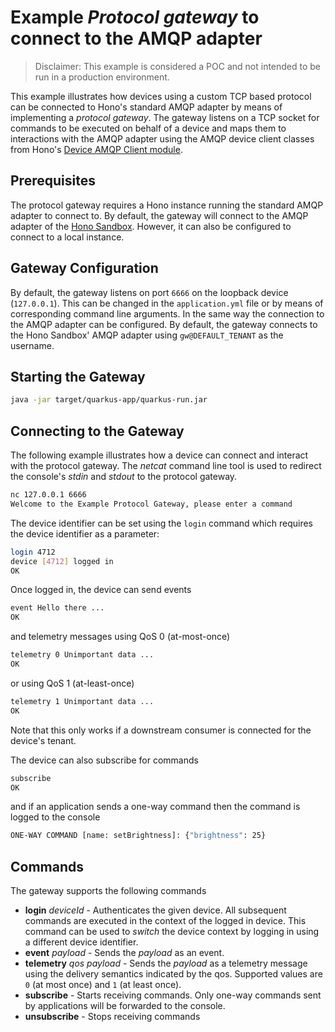 # Example *Protocol gateway* to connect to the AMQP adapter

> Disclaimer: This example is considered a POC and not intended to be run in a production environment.

This example illustrates how devices using a custom TCP based protocol can be connected to Hono's standard AMQP
adapter by means of implementing a *protocol gateway*. The gateway listens on a TCP socket for commands to be executed
on behalf of a device and maps them to interactions with the AMQP adapter using the AMQP device client classes from
Hono's [Device AMQP Client module](https://github.com/eclipse-hono/hono/tree/master/clients/device-amqp).

## Prerequisites

The protocol gateway requires a Hono instance running the standard AMQP adapter to connect to.
By default, the gateway will connect to the AMQP adapter of the [Hono Sandbox](https://www.eclipse.org/hono/sandbox/).
However, it can also be configured to connect to a local instance.

## Gateway Configuration

By default, the gateway listens on port `6666` on the loopback device (`127.0.0.1`). This can be changed in the
`application.yml` file or by means of corresponding command line arguments. In the same way the connection to the AMQP
adapter can be configured. By default, the gateway connects to the Hono Sandbox' AMQP adapter using `gw@DEFAULT_TENANT`
as the username.

## Starting the Gateway

```bash
java -jar target/quarkus-app/quarkus-run.jar
```

## Connecting to the Gateway

The following example illustrates how a device can connect and interact with the protocol gateway.
The *netcat* command line tool is used to redirect the console's *stdin* and *stdout* to the protocol gateway.

```bash
nc 127.0.0.1 6666
Welcome to the Example Protocol Gateway, please enter a command
```

The device identifier can be set using the `login` command which requires the device identifier as a parameter:

```bash
login 4712
device [4712] logged in
OK
```

Once logged in, the device can send events

```bash
event Hello there ...
OK
```

and telemetry messages using QoS 0 (at-most-once)

```bash
telemetry 0 Unimportant data ...
OK
```
or using QoS 1 (at-least-once)

```bash
telemetry 1 Unimportant data ...
OK
```

Note that this only works if a downstream consumer is connected for the device's tenant.

The device can also subscribe for commands

```bash
subscribe
OK
```

and if an application sends a one-way command then the command is logged to the console

```bash
ONE-WAY COMMAND [name: setBrightness]: {"brightness": 25}
```

## Commands

The gateway supports the following commands

* **login** *deviceId* - Authenticates the given device. All subsequent commands are executed in the context of the
  logged in device. This command can be used to *switch* the device context by logging in using a different device
  identifier.
* **event** *payload* - Sends the *payload* as an event.
* **telemetry** *qos* *payload* - Sends the *payload* as a telemetry message using the delivery semantics indicated by
  the qos. Supported values are `0` (at most once) and `1` (at least once).
* **subscribe** - Starts receiving commands. Only one-way commands sent by applications will be forwarded to the console.
* **unsubscribe** - Stops receiving commands
